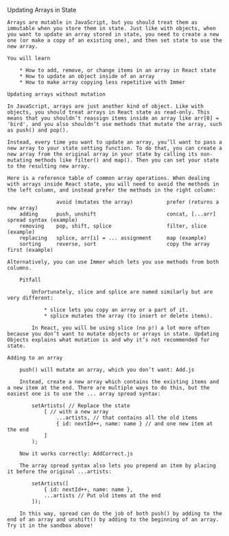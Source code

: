 Updating Arrays in State

    Arrays are mutable in JavaScript, but you should treat them as immutable when you store them in state. Just like with objects, when you want to update an array stored in state, you need to create a new one (or make a copy of an existing one), and then set state to use the new array.

    You will learn

        * How to add, remove, or change items in an array in React state
        * How to update an object inside of an array
        * How to make array copying less repetitive with Immer

    Updating arrays without mutation

    In JavaScript, arrays are just another kind of object. Like with objects, you should treat arrays in React state as read-only. This means that you shouldn’t reassign items inside an array like arr[0] = 'bird', and you also shouldn’t use methods that mutate the array, such as push() and pop().

    Instead, every time you want to update an array, you’ll want to pass a new array to your state setting function. To do that, you can create a new array from the original array in your state by calling its non-mutating methods like filter() and map(). Then you can set your state to the resulting new array.

    Here is a reference table of common array operations. When dealing with arrays inside React state, you will need to avoid the methods in the left column, and instead prefer the methods in the right column:

                    avoid (mutates the array)	        prefer (returns a new array)
        adding	    push, unshift	                    concat, [...arr] spread syntax (example)
        removing	pop, shift, splice	                filter, slice (example)
        replacing	splice, arr[i] = ... assignment	    map (example)
        sorting	    reverse, sort	                    copy the array first (example)

    Alternatively, you can use Immer which lets you use methods from both columns.

        Pitfall

            Unfortunately, slice and splice are named similarly but are very different:

                * slice lets you copy an array or a part of it.
                * splice mutates the array (to insert or delete items).

            In React, you will be using slice (no p!) a lot more often because you don’t want to mutate objects or arrays in state. Updating Objects explains what mutation is and why it’s not recommended for state.

    Adding to an array

        push() will mutate an array, which you don’t want: Add.js

        Instead, create a new array which contains the existing items and a new item at the end. There are multiple ways to do this, but the easiest one is to use the ... array spread syntax:

            setArtists( // Replace the state
                [ // with a new array
                    ...artists, // that contains all the old items
                    { id: nextId++, name: name } // and one new item at the end
                ]
            );

        Now it works correctly: AddCorrect.js

        The array spread syntax also lets you prepend an item by placing it before the original ...artists:

            setArtists([
                { id: nextId++, name: name },
                ...artists // Put old items at the end
            ]);

        In this way, spread can do the job of both push() by adding to the end of an array and unshift() by adding to the beginning of an array. Try it in the sandbox above!
